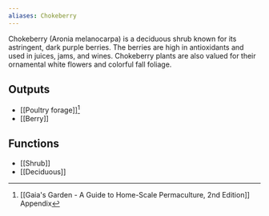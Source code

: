 ```yaml
---
aliases: Chokeberry
---
```

Chokeberry (Aronia melanocarpa) is a deciduous shrub known for its astringent, dark purple berries. The berries are high in antioxidants and used in juices, jams, and wines. Chokeberry plants are also valued for their ornamental white flowers and colorful fall foliage.
## Outputs
- [[Poultry forage]][^1]
- [[Berry]]

## Functions
- [[Shrub]]
- [[Deciduous]]

[^1]: [[Gaia's Garden - A Guide to Home-Scale Permaculture, 2nd Edition]] Appendix
